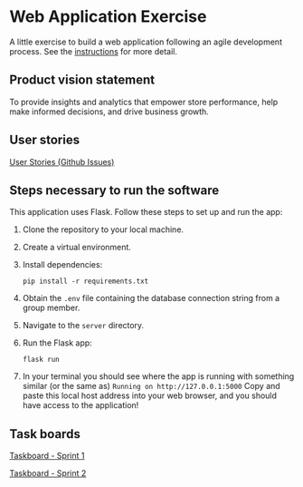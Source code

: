 # Web Application Exercise

A little exercise to build a web application following an agile development process. See the [instructions](instructions.md) for more detail.

## Product vision statement

To provide insights and analytics that empower store performance, help make informed decisions, and drive business growth.

## User stories

[User Stories (Github Issues)](https://github.com/software-students-fall2024/2-web-app-all-stars-v2/issues)

## Steps necessary to run the software

This application uses Flask. Follow these steps to set up and run the app:

1. Clone the repository to your local machine.

2. Create a virtual environment.

3. Install dependencies:
   ```
   pip install -r requirements.txt
   ```

4. Obtain the `.env` file containing the database connection string from a group member.

5. Navigate to the `server` directory.

6. Run the Flask app:
   ```
   flask run
   ```
7. In your terminal you should see where the app is running with something similar (or the same as) `Running on http://127.0.0.1:5000` Copy and paste this local host address into your web browser, and you should have access to the application!


## Task boards

[Taskboard - Sprint 1](https://github.com/orgs/software-students-fall2024/projects/70)

[Taskboard - Sprint 2](https://github.com/orgs/software-students-fall2024/projects/71)
